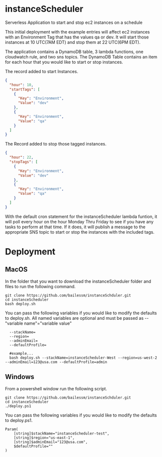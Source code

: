 # instanceScheduler
Serverless Application to start and stop ec2 instances on a schedule 

This initial deployment with the example entries will affect ec2 instances with an Environment Tag that has the values qa or dev.  It will start those instances at 10 UTC(7AM EDT) and stop them at 22 UTC(6PM EDT).

The application contains a DynamoDB table, 3 lambda functions, one cloudwatch rule, and two sns topics. The DynamoDB Table contains an item for each hour that you would like to start or stop instances.

The record added to start Instances.
```json
{
  "hour": 10,
  "startTags": [
    {
      "Key": "Environment",
      "Value": "dev"
    },
    {
      "Key": "Environment",
      "Value": "qa"
    }
  ]
}
```
The Record added to stop those tagged instances.
```json
{
  "hour": 22,
  "stopTags": [
    {
      "Key": "Environment",
      "Value": "dev"
    },
    {
      "Key": "Environment",
      "Value": "qa"
    }
  ]
}
```
With the default cron statement for the instanceScheduler lambda funtion, it will poll every hour on the hour Monday Thru Friday to see if you have any tasks to perform at that time.  If it does, it will publish a message to the appropriate SNS topic to start or stop the instances with the included tags.  

# Deployment 
## MacOS

In the folder that you want to download the instanceScheduler folder and files to run the following command.

~~~~
git clone https://github.com/bailessm/instanceSchduler.git
cd instanceScheduler
bash deploy.sh
~~~~

You can pass the following variables if you would like to modify the defaults to deploy.sh. All named variables are optional and must be passed as --"variable name"="variable value"

~~~~
  --stackName=
  --region=
  --adminEmail=
  --defaultProfile=

  #example...
  bash deploy.sh --stackName=instanceScheduler-West --region=us-west-2 --adminEmail=123@usa.com --defaultProfile=admin
~~~~

## Windows
 
 From a powershell window run the following script.
~~~~
git clone https://github.com/bailessm/instanceSchduler.git
cd instanceScheduler
./deploy.ps1

~~~~

You can pass the following variables if you would like to modify the defaults to deploy.ps1.

~~~~
Param(
    [string]$stackName="instanceScheduler-test",
    [string]$region="us-east-1",
    [string]$adminEmail="123@usa.com",
    $defaultProfile=""
)
~~~~

